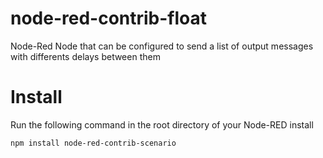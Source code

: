 # node-red-contrib-float
Node-Red Node that can be configured to send a list of output messages with differents delays between them

# Install

Run the following command in the root directory of your Node-RED install

    npm install node-red-contrib-scenario
